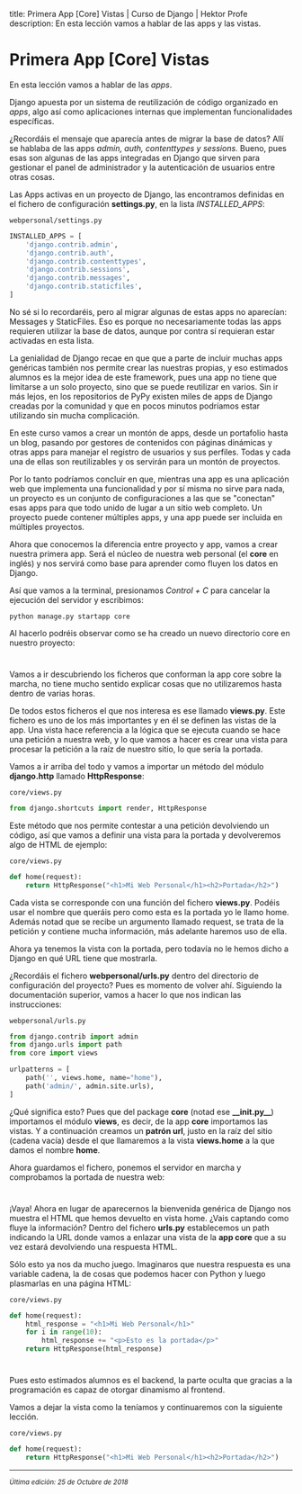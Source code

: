 title: Primera App [Core] Vistas | Curso de Django | Hektor Profe
description: En esta lección vamos a hablar de las apps y las vistas.

# Primera App [Core] Vistas

En esta lección vamos a hablar de las *apps*.

Django apuesta por un sistema de reutilización de código organizado en *apps*, algo así como aplicaciones internas que implementan funcionalidades específicas. 

¿Recordáis el mensaje que aparecía antes de migrar la base de datos? Allí se hablaba de las apps *admin, auth, contenttypes y sessions*. Bueno, pues esas son algunas de las apps integradas en Django que sirven para gestionar el panel de administrador y la autenticación de usuarios entre otras cosas.

Las Apps activas en un proyecto de Django, las encontramos definidas en el fichero de configuración **settings.py**, en la lista *INSTALLED_APPS*:

`webpersonal/settings.py`
```python
INSTALLED_APPS = [
    'django.contrib.admin',
    'django.contrib.auth',
    'django.contrib.contenttypes',
    'django.contrib.sessions',
    'django.contrib.messages',
    'django.contrib.staticfiles',
]
```

No sé si lo recordaréis, pero al migrar algunas de estas apps no aparecían: Messages y StaticFiles. Eso es porque no necesariamente todas las apps requieren utilizar la base de datos, aunque por contra sí requieran estar activadas en esta lista.

La genialidad de Django recae en que que a parte de incluir muchas apps genéricas también nos permite crear las nuestras propias, y eso estimados alumnos es la mejor idea de este framework, pues una app no tiene que limitarse a un solo proyecto, sino que se puede reutilizar en varios. Sin ir más lejos, en los repositorios de PyPy existen miles de apps de Django creadas por la comunidad y que en pocos minutos podríamos estar utilizando sin mucha complicación.

En este curso vamos a crear un montón de apps, desde un portafolio hasta un blog, pasando por gestores de contenidos con páginas dinámicas y otras apps para manejar el registro de usuarios y sus perfiles. Todas y cada una de ellas son reutilizables y os servirán para un montón de proyectos.

Por lo tanto podríamos concluir en que, mientras una app es una aplicación web que implementa una funcionalidad y por sí misma no sirve para nada, un proyecto es un conjunto de configuraciones a las que se "conectan" esas apps para que todo unido de lugar a un sitio web completo. Un proyecto puede contener múltiples apps, y una app puede ser incluida en múltiples proyectos.

Ahora que conocemos la diferencia entre proyecto y app, vamos a crear nuestra primera app. Será el núcleo de nuestra web personal (el **core** en inglés) y nos servirá como base para aprender como fluyen los datos en Django.

Así que vamos a la terminal, presionamos *Control + C* para cancelar la ejecución del servidor y escribimos: 

```
python manage.py startapp core
```

Al hacerlo podréis observar como se ha creado un nuevo directorio core en nuestro proyecto:

<div style="text-align:center;margin-top:25px"><img class="lazy" data-src="{{cdn}}/django/11.png"/></div>

Vamos a ir descubriendo los ficheros que conforman la app core sobre la marcha, no tiene mucho sentido explicar cosas que no utilizaremos hasta dentro de varias horas. 

De todos estos ficheros el que nos interesa es ese llamado **views.py**. Este fichero es uno de los más importantes y en él se definen las vistas de la app. Una vista hace referencia a la lógica que se ejecuta cuando se hace una petición a nuestra web, y lo que vamos a hacer es crear una vista para procesar la petición a la raíz de nuestro sitio, lo que sería la portada.

Vamos a ir arriba del todo y vamos a importar un método del módulo **django.http** llamado **HttpResponse**:

`core/views.py`
```python
from django.shortcuts import render, HttpResponse
```

Este método que nos permite contestar a una petición devolviendo un código, así que vamos a definir una vista para la portada y devolveremos algo de HTML de ejemplo:

`core/views.py`
```python
def home(request):
    return HttpResponse("<h1>Mi Web Personal</h1><h2>Portada</h2>")
```

Cada vista se corresponde con una función del fichero **views.py**. Podéis usar el nombre que queráis pero como esta es la portada yo le llamo home. Además notad que se recibe un argumento llamado request, se trata de la petición y contiene mucha información, más adelante haremos uso de ella.

Ahora ya tenemos la vista con la portada, pero todavía no le hemos dicho a Django en qué URL tiene que mostrarla.

¿Recordáis el fichero **webpersonal/urls.py** dentro del directorio de configuración del proyecto? Pues es momento de volver ahí. Siguiendo la documentación superior, vamos a hacer lo que nos indican las instrucciones:

`webpersonal/urls.py`
```python
from django.contrib import admin
from django.urls import path
from core import views

urlpatterns = [
    path('', views.home, name="home"),
    path('admin/', admin.site.urls),
]
```

¿Qué significa esto? Pues que del package **core** (notad ese  **&#95;&#95;init.py&#95;&#95;**) importamos el módulo **views**, es decir, de la app **core** importamos las vistas. Y a continuación creamos un **patrón url**, justo en la raíz del sitio (cadena vacía) desde el que llamaremos a la vista **views.home** a la que damos el nombre **home**.

Ahora guardamos el fichero, ponemos el servidor en marcha y comprobamos la portada de nuestra web:

<div style="text-align:center;margin-top:25px"><img class="lazy" data-src="{{cdn}}/django/12.png"/></div>

¡Vaya! Ahora en lugar de aparecernos la bienvenida genérica de Django nos muestra el HTML que hemos devuelto en vista home. ¿Vais captando como fluye la información? Dentro del fichero **urls.py** establecemos un path indicando la URL donde vamos a enlazar una vista de la **app core** que a su vez estará devolviendo una respuesta HTML.

Sólo esto ya nos da mucho juego. Imaginaros que nuestra respuesta es una variable cadena, la de cosas que podemos hacer con Python y luego plasmarlas en una página HTML:

`core/views.py`
```python
def home(request):
    html_response = "<h1>Mi Web Personal</h1>"
    for i in range(10):
        html_response += "<p>Esto es la portada</p>"
    return HttpResponse(html_response)
```

<div style="text-align:center;margin-top:25px"><img class="lazy" data-src="{{cdn}}/django/13.png"/></div>

Pues esto estimados alumnos es el backend, la parte oculta que gracias a la programación es capaz de otorgar dinamismo al frontend.

Vamos a dejar la vista como la teníamos y continuaremos con la siguiente lección.

`core/views.py`
```python
def home(request):
    return HttpResponse("<h1>Mi Web Personal</h1><h2>Portada</h2>")
```

___
<small class="edited"><i>Última edición: 25 de Octubre de 2018</i></small>